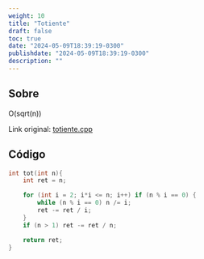 ```yaml
---
weight: 10
title: "Totiente"
draft: false
toc: true
date: "2024-05-09T18:39:19-0300"
publishdate: "2024-05-09T18:39:19-0300"
description: ""
---
```


## Sobre
 O(sqrt(n))



Link original: [totiente.cpp](https://github.com/brunomaletta/Biblioteca/tree/master/Codigo/Matematica/totiente.cpp)

## Código
```cpp
int tot(int n){
	int ret = n;

	for (int i = 2; i*i <= n; i++) if (n % i == 0) {
		while (n % i == 0) n /= i;
		ret -= ret / i;
	}
	if (n > 1) ret -= ret / n;

	return ret;
}
```
